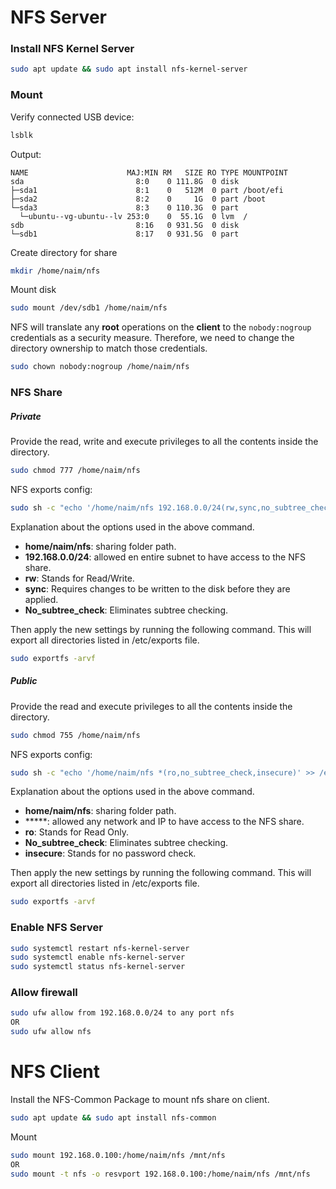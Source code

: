 

# NFS Server

### Install NFS Kernel Server

```bash
sudo apt update && sudo apt install nfs-kernel-server
```



### Mount

Verify connected USB device:

```bash
lsblk
```

Output:

```
NAME                      MAJ:MIN RM   SIZE RO TYPE MOUNTPOINT
sda                         8:0    0 111.8G  0 disk
├─sda1                      8:1    0   512M  0 part /boot/efi
├─sda2                      8:2    0     1G  0 part /boot
└─sda3                      8:3    0 110.3G  0 part
  └─ubuntu--vg-ubuntu--lv 253:0    0  55.1G  0 lvm  /
sdb                         8:16   0 931.5G  0 disk
└─sdb1                      8:17   0 931.5G  0 part
```

Create directory for share

```bash
mkdir /home/naim/nfs
```

Mount disk

```bash
sudo mount /dev/sdb1 /home/naim/nfs
```

NFS will translate any **root** operations on the **client** to the `nobody:nogroup` credentials as a security measure. Therefore, we need to change the directory ownership to match those credentials.

```bash
sudo chown nobody:nogroup /home/naim/nfs
```



### NFS Share

##### Private

Provide  the read, write and execute privileges to all the contents inside the directory.

```bash
sudo chmod 777 /home/naim/nfs
```

NFS exports config:

```bash
sudo sh -c "echo '/home/naim/nfs 192.168.0.0/24(rw,sync,no_subtree_check,insecure)' >> /etc/exports"
```

Explanation about the options used in the above command.

- **home/naim/nfs**: sharing folder path.
- **192.168.0.0/24**: allowed en entire subnet to have access to the NFS share.
- **rw**: Stands for Read/Write.
- **sync**: Requires changes to be written to the disk before they are applied.
- **No_subtree_check**: Eliminates subtree checking.

Then apply the new settings by running the following command. This will export all directories listed in /etc/exports file.

```bash
sudo exportfs -arvf
```



##### Public

Provide  the read and execute privileges to all the contents inside the directory.

```bash
sudo chmod 755 /home/naim/nfs
```

NFS exports config:

```bash
sudo sh -c "echo '/home/naim/nfs *(ro,no_subtree_check,insecure)' >> /etc/exports"
```

Explanation about the options used in the above command.

- **home/naim/nfs**: sharing folder path.
- *****: allowed any network and IP to have access to the NFS share.
- **ro**: Stands for Read Only.
- **No_subtree_check**: Eliminates subtree checking.
- **insecure**: Stands for no password check.

Then apply the new settings by running the following command. This will export all directories listed in /etc/exports file.

```bash
sudo exportfs -arvf
```



### Enable NFS Server

```bash
sudo systemctl restart nfs-kernel-server
sudo systemctl enable nfs-kernel-server
sudo systemctl status nfs-kernel-server
```



### Allow firewall

```bash
sudo ufw allow from 192.168.0.0/24 to any port nfs
OR
sudo ufw allow nfs
```





# NFS Client

Install the NFS-Common Package to mount nfs share on client.

```bash
sudo apt update && sudo apt install nfs-common
```

Mount

```bash
sudo mount 192.168.0.100:/home/naim/nfs /mnt/nfs
OR
sudo mount -t nfs -o resvport 192.168.0.100:/home/naim/nfs /mnt/nfs
```
